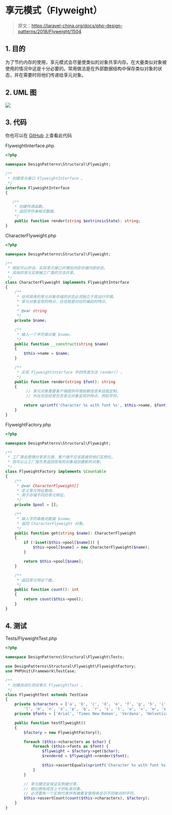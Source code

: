 # 享元模式（Flyweight）

> 原文：https://laravel-china.org/docs/php-design-patterns/2018/Flyweight/1504

## 1. 目的

为了节约内存的使用，享元模式会尽量使类似的对象共享内存。在大量类似对象被使用的情况中这是十分必要的。常用做法是在外部数据结构中保存类似对象的状态，并在需要时将他们传递给享元对象。

## 2. UML 图

![](https://lccdn.phphub.org/uploads/images/201803/19/1/r5QLueDXC8.png)

## 3. 代码

你也可以在 [GitHub](https://github.com/domnikl/DesignPatternsPHP/tree/master/Structural/Flyweight) 上查看此代码

FlyweightInterface.php

```php
<?php

namespace DesignPatterns\Structural\Flyweight;

/**
 * 创建享元接口 FlyweightInterface 。
 */
interface FlyweightInterface
{

   /**
    * 创建传递函数。
    * 返回字符串格式数据。
    */
    public function render(string $extrinsicState): string;
}
```

CharacterFlyweight.php

```php
<?php

namespace DesignPatterns\Structural\Flyweight;

/**
 * 假如可以的话，实现享元接口并增加内存存储内部状态。
 * 具体的享元实例被工厂类的方法共享。
 */
class CharacterFlyweight implements FlyweightInterface
{
    /**
     * 任何具体的享元对象存储的状态必须独立于其运行环境。
     * 享元对象呈现的特点，往往就是对应的编码的特点。
     *
     * @var string
     */
    private $name;

    /**
     * 输入一个字符串对象 $name。
     */
    public function __construct(string $name)
    {
        $this->name = $name;
    }

    /**
     * 实现 FlyweightInterface 中的传递方法 render() 。
     */
    public function render(string $font): string
    {
         // 享元对象需要客户端提供环境依赖信息来自我定制。
         // 外在状态经常包含享元对象呈现的特点，例如字符。

        return sprintf('Character %s with font %s', $this->name, $font);
    }
}
```

FlyweightFactory.php

```php
<?php

namespace DesignPatterns\Structural\Flyweight;

/**
 * 工厂类会管理分享享元类，客户端不应该直接将他们实例化。
 * 但可以让工厂类负责返回现有的对象或创建新的对象。
 */
class FlyweightFactory implements \Countable
{
    /**
     * @var CharacterFlyweight[]
     * 定义享元特征数组。
     * 用于存储不同的享元特征。
     */
    private $pool = [];

    /**
     * 输入字符串格式数据 $name。
     * 返回 CharacterFlyweight 对象。
     */
    public function get(string $name): CharacterFlyweight
    {
        if (!isset($this->pool[$name])) {
            $this->pool[$name] = new CharacterFlyweight($name);
        }

        return $this->pool[$name];
    }

    /**
     * 返回享元特征个数。
     */
    public function count(): int
    {
        return count($this->pool);
    }
}
```

## 4. 测试

Tests/FlyweightTest.php

```php
<?php

namespace DesignPatterns\Structural\Flyweight\Tests;

use DesignPatterns\Structural\Flyweight\FlyweightFactory;
use PHPUnit\Framework\TestCase;

/**
 * 创建自动化测试单元 FlyweightTest 。
 */
class FlyweightTest extends TestCase
{
    private $characters = ['a', 'b', 'c', 'd', 'e', 'f', 'g', 'h', 'i', 'j', 'k',
        'l', 'm', 'n', 'o', 'p', 'q', 'r', 's', 't', 'u', 'v', 'w', 'x', 'y', 'z'];
    private $fonts = ['Arial', 'Times New Roman', 'Verdana', 'Helvetica'];

    public function testFlyweight()
    {
        $factory = new FlyweightFactory();

        foreach ($this->characters as $char) {
            foreach ($this->fonts as $font) {
                $flyweight = $factory->get($char);
                $rendered = $flyweight->render($font);

                $this->assertEquals(sprintf('Character %s with font %s', $char, $font), $rendered);
            }
        }

        // 享元模式会保证实例被分享。
        // 相比拥有成百上千的私有对象，
        // 必须要有一个实例代表所有被重复使用来显示不同单词的字符。
        $this->assertCount(count($this->characters), $factory);
    }
}
```